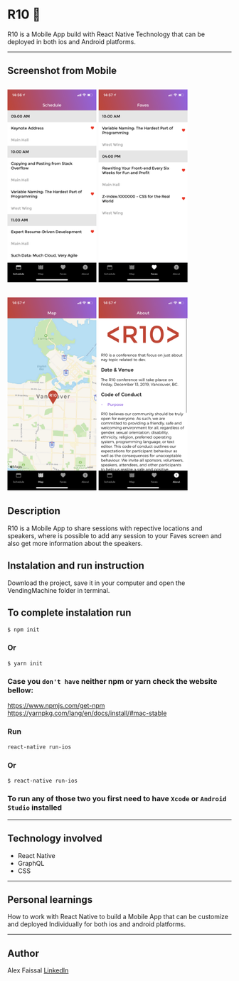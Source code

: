 # R10 📱

R10 is a Mobile App build with React Native Technology that can be deployed in both ios and Android platforms.

---

## Screenshot from Mobile

## <img src="./js/assets/images/Schedule.png" alt="graphql diagram" width="200"/> <img src="./js/assets/images/Faves.png" alt="graphql diagram" width="200"/>

## <img src="./js/assets/images/Map.png" alt="graphql diagram" width="200"/> <img src="./js/assets/images/AboutTwo.png" alt="graphql diagram" width="200"/>

## Description

R10 is a Mobile App to share sessions with repective locations and speakers, where is possible to add any session to your Faves screen and also get more information about the speakers.

## Instalation and run instruction

Download the project, save it in your computer and open the VendingMachine folder in terminal.

## To complete instalation run

```console
$ npm init
```

### Or

```console
$ yarn init
```

### Case you `don't have` neither npm or yarn check the website bellow:

https://www.npmjs.com/get-npm
https://yarnpkg.com/lang/en/docs/install/#mac-stable

### Run

```bash
react-native run-ios
```

### Or

```console
$ react-native run-ios
```

### To run any of those two you first need to have `Xcode` or `Android Studio` installed

---

## Technology involved

- React Native
- GraphQL
- CSS

---

## Personal learnings

How to work with React Native to build a Mobile App that can be customize and deployed Individually for both ios and android platforms.

---

## Author

Alex Faissal
[LinkedIn](https://www.linkedin.com/in/alex-faissal/)
